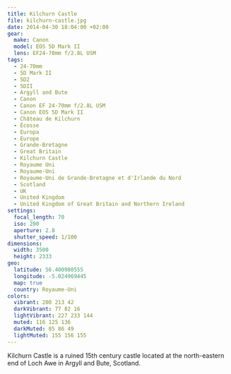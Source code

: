 ```yaml
---
title: Kilchurn Castle
file: kilchurn-castle.jpg
date: 2014-04-30 18:04:00 +02:00
gear:
  make: Canon
  model: EOS 5D Mark II
  lens: EF24-70mm f/2.8L USM
tags:
  - 24-70mm
  - 5D Mark II
  - 5D2
  - 5DII
  - Argyll and Bute
  - Canon
  - Canon EF 24-70mm f/2.8L USM
  - Canon EOS 5D Mark II
  - Château de Kilchurn
  - Écosse
  - Europa
  - Europe
  - Grande-Bretagne
  - Great Britain
  - Kilchurn Castle
  - Royaume Uni
  - Royaume-Uni
  - Royaume-Uni de Grande-Bretagne et d'Irlande du Nord
  - Scotland
  - UK
  - United Kingdom
  - United Kingdom of Great Britain and Northern Ireland
settings:
  focal_length: 70
  iso: 200
  aperture: 2.8
  shutter_speed: 1/100
dimensions:
  width: 3500
  height: 2333
geo:
  latitude: 56.400980555
  longitude: -5.024969445
  map: true
  country: Royaume-Uni
colors:
  vibrant: 200 213 42
  darkVibrant: 77 82 16
  lightVibrant: 227 233 144
  muted: 116 125 136
  darkMuted: 85 86 49
  lightMuted: 155 156 155
---
```


Kilchurn Castle is a ruined 15th century castle located at the north-eastern end of Loch Awe in Argyll and Bute, Scotland.
